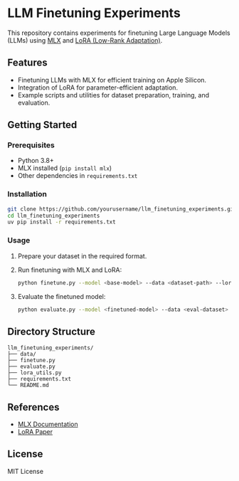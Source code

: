 # LLM Finetuning Experiments

This repository contains experiments for finetuning Large Language Models (LLMs) using [MLX](https://github.com/ml-explore/mlx) and [LoRA (Low-Rank Adaptation)](https://arxiv.org/abs/2106.09685).

## Features

- Finetuning LLMs with MLX for efficient training on Apple Silicon.
- Integration of LoRA for parameter-efficient adaptation.
- Example scripts and utilities for dataset preparation, training, and evaluation.

## Getting Started

### Prerequisites

- Python 3.8+
- MLX installed (`pip install mlx`)
- Other dependencies in `requirements.txt`

### Installation

```bash
git clone https://github.com/yourusername/llm_finetuning_experiments.git
cd llm_finetuning_experiments
uv pip install -r requirements.txt
```

### Usage

1. Prepare your dataset in the required format.
2. Run finetuning with MLX and LoRA:

    ```bash
    python finetune.py --model <base-model> --data <dataset-path> --lora
    ```

3. Evaluate the finetuned model:

    ```bash
    python evaluate.py --model <finetuned-model> --data <eval-dataset>
    ```

## Directory Structure

```
llm_finetuning_experiments/
├── data/
├── finetune.py
├── evaluate.py
├── lora_utils.py
├── requirements.txt
└── README.md
```

## References

- [MLX Documentation](https://github.com/ml-explore/mlx)
- [LoRA Paper](https://arxiv.org/abs/2106.09685)

## License

MIT License
